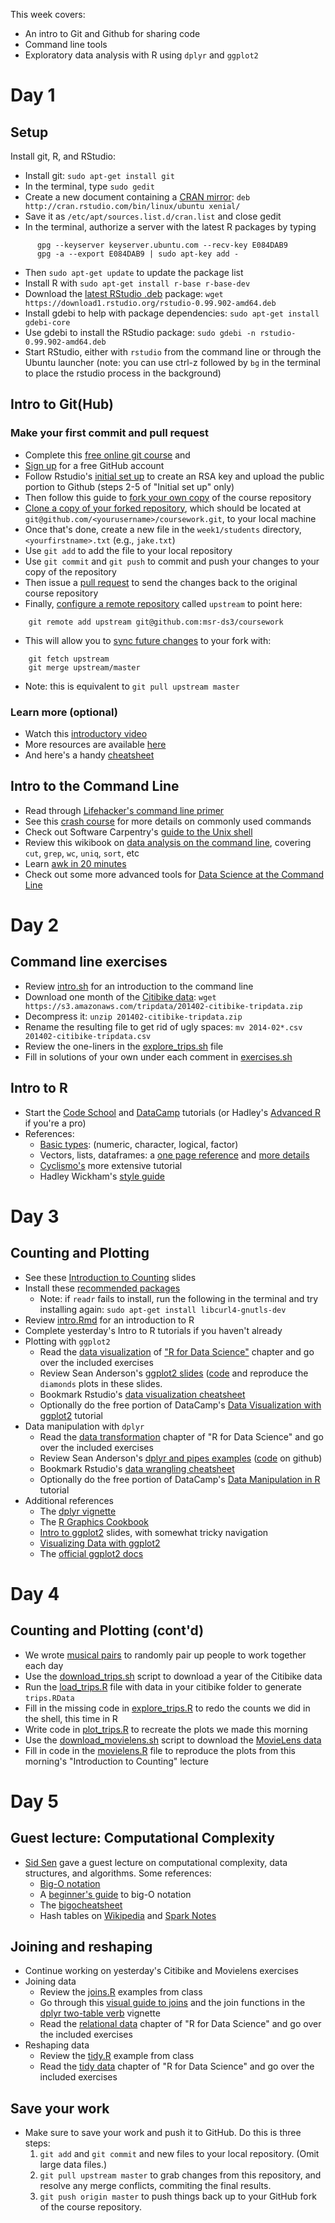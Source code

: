 This week covers:

  * An intro to Git and Github for sharing code
  * Command line tools
  * Exploratory data analysis with R using ``dplyr`` and ``ggplot2``

# Day 1

## Setup

Install git, R, and RStudio:

  * Install git: ``sudo apt-get install git``
  * In the terminal, type ``sudo gedit``
  * Create a new document containing a [CRAN mirror](http://cran.r-project.org/mirrors.html): ``deb http://cran.rstudio.com/bin/linux/ubuntu xenial/``
  * Save it as ``/etc/apt/sources.list.d/cran.list`` and close gedit
  * In the terminal, authorize a server with the latest R packages by typing
```
      gpg --keyserver keyserver.ubuntu.com --recv-key E084DAB9
	  gpg -a --export E084DAB9 | sudo apt-key add -
```
  * Then ``sudo apt-get update`` to update the package list
  * Install R with ``sudo apt-get install r-base r-base-dev``
  * Download the [latest RStudio .deb](http://www.rstudio.com/products/rstudio/download/) package: ``wget https://download1.rstudio.org/rstudio-0.99.902-amd64.deb``
  * Install gdebi to help with package dependencies: ``sudo apt-get install gdebi-core``
  * Use gdebi to install the RStudio package: ``sudo gdebi -n rstudio-0.99.902-amd64.deb``
  * Start RStudio, either with ``rstudio`` from the command line or through the Ubuntu launcher (note: you can use ctrl-z followed by ``bg`` in the terminal to place the rstudio process in the background)

## Intro to Git(Hub)

### Make your first commit and pull request
  * Complete this [free online git course](https://try.github.io) and 
  * [Sign up](https://github.com/join) for a free GitHub account
  * Follow Rstudio's [initial set up](http://r-pkgs.had.co.nz/git.html#git-init) to create an RSA key and upload the public portion to Github (steps 2-5 of "Initial set up" only)
  * Then follow this guide to [fork your own copy](https://guides.github.com/activities/forking/) of the course repository
  * [Clone a copy of your forked repository](https://help.github.com/articles/cloning-a-repository/), which should be located at ``git@github.com/<yourusername>/coursework.git``, to your local machine
  * Once that's done, create a new file in the ``week1/students`` directory, ``<yourfirstname>.txt`` (e.g., ``jake.txt``)
  * Use ``git add`` to add the file to your local repository
  * Use ``git commit`` and ``git push`` to commit and push your changes to your copy of the repository
  * Then issue a [pull request](https://guides.github.com/activities/forking/#making-a-pull-request) to send the changes back to the original course repository
  * Finally, [configure a remote repository](https://help.github.com/articles/configuring-a-remote-for-a-fork/) called ``upstream`` to point here:
```
    git remote add upstream git@github.com:msr-ds3/coursework
```
  * This will allow you to [sync future changes](https://help.github.com/articles/syncing-a-fork/) to your fork with:
```
    git fetch upstream
	git merge upstream/master
```
  * Note: this is equivalent to ``git pull upstream master``

### Learn more (optional)
  * Watch this [introductory video](https://www.youtube.com/watch?v=U8GBXvdmHT4)
  * More resources are available [here](https://help.github.com/articles/good-resources-for-learning-git-and-github/)
  * And here's a handy [cheatsheet](https://services.github.com/kit/downloads/github-git-cheat-sheet.pdf)
  
## Intro to the Command Line
  * Read through [Lifehacker's command line primer](http://lifehacker.com/5633909/who-needs-a-mouse-learn-to-use-the-command-line-for-almost-anything)
  * See this [crash course](http://cli.learncodethehardway.org/book/) for more details on commonly used commands
  * Check out Software Carpentry's [guide to the Unix shell](http://swcarpentry.github.io/shell-novice/)
  * Review this wikibook on [data analysis on the command line](http://en.wikibooks.org/wiki/Ad_Hoc_Data_Analysis_From_The_Unix_Command_Line), covering ``cut``, ``grep``, ``wc``, ``uniq``, ``sort``, etc
  * Learn [awk in 20 minutes](http://ferd.ca/awk-in-20-minutes.html)
  * Check out some more advanced tools for [Data Science at the Command Line](http://datascienceatthecommandline.com)

# Day 2

## Command line exercises

  * Review [intro.sh](shell/intro.sh) for an introduction to the command line
  * Download one month of the [Citibike data](https://www.citibikenyc.com/system-data): ``wget https://s3.amazonaws.com/tripdata/201402-citibike-tripdata.zip``
  * Decompress it: ``unzip 201402-citibike-tripdata.zip``
  * Rename the resulting file to get rid of ugly spaces: ``mv 2014-02*.csv 201402-citibike-tripdata.csv``
  * Review the one-liners in the [explore_trips.sh](citibike/explore_trips.sh) file
  * Fill in solutions of your own under each comment in [exercises.sh](citibike/exercises.sh)

## Intro to R

  * Start the [Code School](http://tryr.codeschool.com) and [DataCamp](http://datacamp.com/courses/free-introduction-to-r) tutorials (or Hadley's [Advanced R](http://adv-r.had.co.nz) if you're a pro)
  * References:
    * [Basic types](http://www.r-tutor.com/r-introduction/basic-data-types): (numeric, character, logical, factor)
    * Vectors, lists, dataframes: a [one page reference](http://www.statmethods.net/input/datatypes.html) and [more details](https://en.wikibooks.org/wiki/R_Programming/Data_types)
	* [Cyclismo's](http://www.cyclismo.org/tutorial/R/index.html) more extensive tutorial
    * Hadley Wickham's [style guide](http://adv-r.had.co.nz/Style.html)

# Day 3

## Counting and Plotting
  * See these [Introduction to Counting](http://www.slideshare.net/jakehofman/lecture-2-44332354) slides
  * Install these [recommended packages](http://r4ds.had.co.nz/introduction.html#r-packages)
    * Note: if ``readr`` fails to install, run the following in the terminal and try installing again: ``sudo apt-get install libcurl4-gnutls-dev``
  * Review [intro.Rmd](r/intro.Rmd) for an introduction to R
  * Complete yesterday's Intro to R tutorials if you haven't already
  * Plotting with ``ggplot2``
    * Read the [data visualization](http://r4ds.had.co.nz/data-visualisation.html) of ["R for Data Science"](http://r4ds.had.co.nz) chapter and go over the included exercises
    * Review Sean Anderson's [ggplot2 slides](http://seananderson.ca/courses/12-ggplot2/ggplot2_slides_with_examples.pdf) ([code]((http://github.com/seananderson/datawranglR)) and reproduce the ``diamonds`` plots in these slides.
    * Bookmark Rstudio's [data visualization cheatsheet](http://www.rstudio.com/wp-content/uploads/2015/12/ggplot2-cheatsheet-2.0.pdf)
    * Optionally do the free portion of DataCamp's [Data Visualization with ggplot2](https://campus.datacamp.com/courses/data-visualization-with-ggplot2-1/) tutorial    
  * Data manipulation with ``dplyr``
    * Read the [data transformation](http://r4ds.had.co.nz/transform.html) chapter of "R for Data Science" and go over the included exercises
    * Review Sean Anderson's [dplyr and pipes examples](http://seananderson.ca/2014/09/13/dplyr-intro.html) ([code](https://github.com/seananderson/dplyr-intro-2014) on github)
    * Bookmark Rstudio's [data wrangling cheatsheet](http://www.rstudio.com/wp-content/uploads/2015/02/data-wrangling-cheatsheet.pdf)
    * Optionally do the free portion of DataCamp's [Data Manipulation in R](https://campus.datacamp.com/courses/dplyr-data-manipulation-r-tutorial) tutorial
  * Additional references
    * The [dplyr vignette](http://cran.rstudio.com/web/packages/dplyr/vignettes/introduction.html) 
	* The [R Graphics Cookbook](http://www.cookbook-r.com/Graphs/)
	* [Intro to ggplot2](http://superbobry.github.io/slides/ggplot2/) slides, with somewhat tricky navigation
	* [Visualizing Data with ggplot2](http://varianceexplained.org/RData/lessons/lesson2/)
    * The [official ggplot2 docs](http://docs.ggplot2.org/current/)


# Day 4

## Counting and Plotting (cont'd)
  * We wrote [musical pairs](r/musical_pairs.R) to randomly pair up people to work together each day
  * Use the [download_trips.sh](citibike/download_trips.sh) script to download a year of the Citibike data
  * Run the [load_trips.R](citibike/load_trips.R) file with data in your citibike folder to generate ``trips.RData``
  * Fill in the missing code in [explore_trips.R](citibike/explore_trips.R) to redo the counts we did in the shell, this time in R
  * Write code in [plot_trips.R](citibike/plot_trips.R) to recreate the plots we made this morning 
  * Use the [download_movielens.sh](movielens/download_movielens.sh) script to download the [MovieLens data](http://grouplens.org/datasets/movielens/)
  * Fill in code in the [movielens.R](movielens/movielens.R) file to reproduce the plots from this morning's "Introduction to Counting" lecture
  
# Day 5

## Guest lecture: Computational Complexity
  * [Sid Sen](http://www.cs.princeton.edu/~sssix/) gave a guest lecture on computational complexity, data structures, and algorithms. Some references:
    * [Big-O notation](https://www.interviewcake.com/big-o-notation-time-and-space-complexity)
	* A [beginner's guide](https://rob-bell.net/2009/06/a-beginners-guide-to-big-o-notation/) to big-O notation
    * The [bigocheatsheet](http://bigocheatsheet.com)
    * Hash tables on [Wikipedia](https://en.wikipedia.org/wiki/Hash_table) and [Spark Notes](http://www.sparknotes.com/cs/searching/hashtables/summary.html)

    
## Joining and reshaping
  
  * Continue working on yesterday's Citibike and Movielens exercises
  * Joining data
    * Review the [joins.R](r/joins.R) examples from class
    * Go through this [visual guide to joins](http://blog.codinghorror.com/a-visual-explanation-of-sql-joins/) and the join functions in the [dplyr two-table verb](http://cran.r-project.org/web/packages/dplyr/vignettes/two-table.html) vignette
    * Read the [relational data](http://r4ds.had.co.nz/relational-data.html) chapter of "R for Data Science" and go over the included exercises
  * Reshaping data
    * Review the [tidy.R](r/tidy.R) example from class
    * Read the [tidy data](http://r4ds.had.co.nz/transform.html) chapter of "R for Data Science" and go over the included exercises

## Save your work
  * Make sure to save your work and push it to GitHub. Do this is three steps:
  	1. ``git add`` and ``git commit`` and new files to your local repository. (Omit large data files.)
  	2. ``git pull upstream master`` to grab changes from this repository, and resolve any merge conflicts, commiting the final results.
  	3. ``git push origin master`` to push things back up to your GitHub fork of the course repository. 